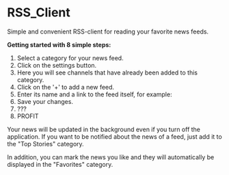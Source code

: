 # RSS_Client
Simple and convenient RSS-client for reading your favorite news feeds.

**Getting started with 8 simple steps:**

1. Select a category for your news feed.
2. Click on the settings button.
3. Here you will see channels that have already been added to this category.
4. Click on the '+' to add a new feed.
5. Enter its name and a link to the feed itself, for example:
6. Save your changes.
7. ???
8. PROFIT

Your news will be updated in the background even if you turn off the application.
If you want to be notified about the news of a feed, just add it to the "Top Stories" category.

In addition, you can mark the news you like and they will automatically be displayed in the "Favorites" category.
